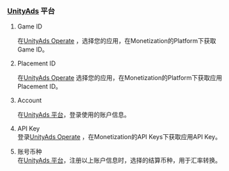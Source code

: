 ###   [UnityAds](http://unity3d.com/cn/services/ads) 平台
1.  Game ID
 
    在[UnityAds Operate](http://unity3d.com/cn/services/ads) ，选择您的应用，在Monetization的Platform下获取Game ID。

2. Placement ID 

    在[UnityAds Operate](http://unity3d.com/cn/services/ads) 选择您的应用，在Monetization的Platform下获取应用Placement ID。

3. Account
    
     在[UnityAds 平台](http://unity3d.com/cn/services/ads)，登录使用的账户信息。
  
4. API Key    
登录[UnityAds Operate](http://unity3d.com/cn/services/ads) ，在Monetization的API Keys下获取应用API Key。

5.  账号币种    
在[UnityAds 平台](http://unity3d.com/cn/services/ads)，注册以上账户信息时，选择的结算币种，用于汇率转换。


